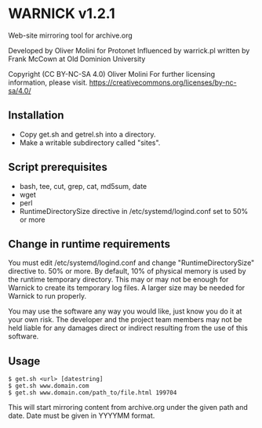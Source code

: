 # WARNICK v1.2.1
Web-site mirroring tool for archive.org

Developed by Oliver Molini for Protonet
Influenced by warrick.pl written by Frank McCown at Old Dominion University

Copyright (CC BY-NC-SA 4.0) Oliver Molini
For further licensing information, please visit.
https://creativecommons.org/licenses/by-nc-sa/4.0/

## Installation
- Copy get.sh and getrel.sh into a directory.
- Make a writable subdirectory called "sites".

## Script prerequisites
- bash, tee, cut, grep, cat, md5sum, date
- wget
- perl
- RuntimeDirectorySize directive in /etc/systemd/logind.conf set to 50% or more
 
## Change in runtime requirements
You must edit /etc/systemd/logind.conf and change "RuntimeDirectorySize" directive to.
50% or more. By default, 10% of physical memory is used by the runtime temporary directory.
This may or may not be enough for Warnick to create its temporary log files.
A larger size may be needed for Warnick to run properly.

You may use the software any way you would like, just know you do it at your own risk. 
The developer and the project team members may not be held liable for any damages direct or indirect resulting from the use of this software.

## Usage
```
$ get.sh <url> [datestring]
$ get.sh www.domain.com
$ get.sh www.domain.com/path_to/file.html 199704
```

This will start mirroring content from archive.org under the given path and date.
Date must be given in YYYYMM format.
